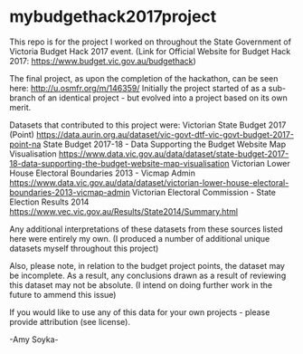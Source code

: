 # mybudgethack2017project

This repo is for the project I worked on throughout the State Government of Victoria Budget Hack 2017 event.
(Link for Official Website for Budget Hack 2017: https://www.budget.vic.gov.au/budgethack)

The final project, as upon the completion of the hackathon, can be seen here: http://u.osmfr.org/m/146359/
Initially the project started of as a sub-branch of an identical project - but evolved into a project based on its own merit.

Datasets that contributed to this project were:
Victorian State Budget 2017 (Point)
https://data.aurin.org.au/dataset/vic-govt-dtf-vic-govt-budget-2017-point-na
State Budget 2017-18 - Data Supporting the Budget Website Map Visualisation
https://www.data.vic.gov.au/data/dataset/state-budget-2017-18-data-supporting-the-budget-website-map-visualisation
Victorian Lower House Electoral Boundaries 2013 - Vicmap Admin
https://www.data.vic.gov.au/data/dataset/victorian-lower-house-electoral-boundaries-2013-vicmap-admin
Victorian Electoral Commission - State Election Results 2014
https://www.vec.vic.gov.au/Results/State2014/Summary.html

Any additional interpretations of these datasets from these sources listed here were entirely my own.
(I produced a number of additional unique datasets myself throughout this project)

Also, please note, in relation to the budget project points, the dataset may be incomplete.
As a result, any conclusions drawn as a result of reviewing this dataset may not be absolute.
(I intend on doing further work in the future to ammend this issue)

If you would like to use any of this data for your own projects - please provide attribution (see license).

-Amy Soyka-
